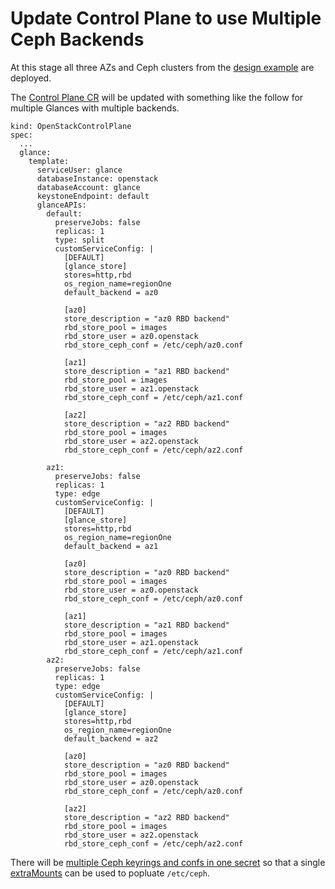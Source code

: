 # Update Control Plane to use Multiple Ceph Backends

At this stage all three AZs and Ceph clusters from
the [design example](../design.md) are deployed.

The [Control Plane CR](../az0/control-plane.yaml#L104)
will be updated with something like the follow for multiple
Glances with multiple backends.

```
kind: OpenStackControlPlane
spec:
  ...
  glance:
    template:
      serviceUser: glance
      databaseInstance: openstack
      databaseAccount: glance
      keystoneEndpoint: default
      glanceAPIs:
        default:
          preserveJobs: false
          replicas: 1
          type: split
          customServiceConfig: |
            [DEFAULT]
            [glance_store]
            stores=http,rbd
            os_region_name=regionOne
            default_backend = az0

            [az0]
            store_description = "az0 RBD backend"
            rbd_store_pool = images
            rbd_store_user = az0.openstack
            rbd_store_ceph_conf = /etc/ceph/az0.conf

            [az1]
            store_description = "az1 RBD backend"
            rbd_store_pool = images
            rbd_store_user = az1.openstack
            rbd_store_ceph_conf = /etc/ceph/az1.conf

            [az2]
            store_description = "az2 RBD backend"
            rbd_store_pool = images
            rbd_store_user = az2.openstack
            rbd_store_ceph_conf = /etc/ceph/az2.conf

        az1:
          preserveJobs: false
          replicas: 1
          type: edge
          customServiceConfig: |
            [DEFAULT]
            [glance_store]
            stores=http,rbd
            os_region_name=regionOne
            default_backend = az1

            [az0]
            store_description = "az0 RBD backend"
            rbd_store_pool = images
            rbd_store_user = az0.openstack
            rbd_store_ceph_conf = /etc/ceph/az0.conf

            [az1]
            store_description = "az1 RBD backend"
            rbd_store_pool = images
            rbd_store_user = az1.openstack
            rbd_store_ceph_conf = /etc/ceph/az1.conf
        az2:
          preserveJobs: false
          replicas: 1
          type: edge
          customServiceConfig: |
            [DEFAULT]
            [glance_store]
            stores=http,rbd
            os_region_name=regionOne
            default_backend = az2

            [az0]
            store_description = "az0 RBD backend"
            rbd_store_pool = images
            rbd_store_user = az0.openstack
            rbd_store_ceph_conf = /etc/ceph/az0.conf

            [az2]
            store_description = "az2 RBD backend"
            rbd_store_pool = images
            rbd_store_user = az2.openstack
            rbd_store_ceph_conf = /etc/ceph/az2.conf
```

There will be
[multiple Ceph keyrings and confs in one secret](https://github.com/openstack-k8s-operators/docs/blob/main/ceph.md#regarding-multiple-ceph-keyrings)
so that a single
[extraMounts](https://github.com/openstack-k8s-operators/docs/blob/main/ceph.md#access-the-ceph-secret-via-extramounts)
can be used to popluate `/etc/ceph`.
